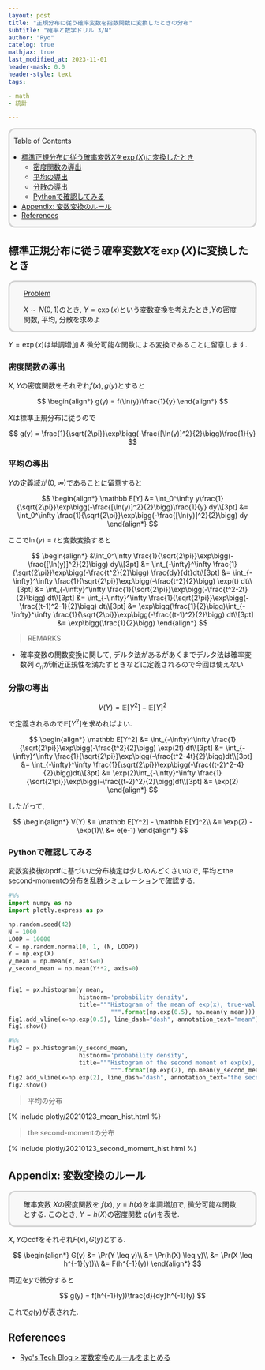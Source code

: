 ```yaml
---
layout: post
title: "正規分布に従う確率変数を指数関数に変換したときの分布"
subtitle: "確率と数学ドリル 3/N"
author: "Ryo"
catelog: true
mathjax: true
last_modified_at: 2023-11-01
header-mask: 0.0
header-style: text
tags:

- math
- 統計

---
```


<div style='border-radius: 1em; border-style:solid; border-color:#D3D3D3; background-color:#F8F8F8'>

<p class="h4">&nbsp;&nbsp;Table of Contents</p>

<!-- START doctoc generated TOC please keep comment here to allow auto update -->
<!-- DON'T EDIT THIS SECTION, INSTEAD RE-RUN doctoc TO UPDATE -->

- [標準正規分布に従う確率変数$X$を$\exp(X)$に変換したとき](#%E6%A8%99%E6%BA%96%E6%AD%A3%E8%A6%8F%E5%88%86%E5%B8%83%E3%81%AB%E5%BE%93%E3%81%86%E7%A2%BA%E7%8E%87%E5%A4%89%E6%95%B0x%E3%82%92%5Cexpx%E3%81%AB%E5%A4%89%E6%8F%9B%E3%81%97%E3%81%9F%E3%81%A8%E3%81%8D)
  - [密度関数の導出](#%E5%AF%86%E5%BA%A6%E9%96%A2%E6%95%B0%E3%81%AE%E5%B0%8E%E5%87%BA)
  - [平均の導出](#%E5%B9%B3%E5%9D%87%E3%81%AE%E5%B0%8E%E5%87%BA)
  - [分散の導出](#%E5%88%86%E6%95%A3%E3%81%AE%E5%B0%8E%E5%87%BA)
  - [Pythonで確認してみる](#python%E3%81%A7%E7%A2%BA%E8%AA%8D%E3%81%97%E3%81%A6%E3%81%BF%E3%82%8B)
- [Appendix: 変数変換のルール](#appendix-%E5%A4%89%E6%95%B0%E5%A4%89%E6%8F%9B%E3%81%AE%E3%83%AB%E3%83%BC%E3%83%AB)
- [References](#references)

<!-- END doctoc generated TOC please keep comment here to allow auto update -->


</div>


## 標準正規分布に従う確率変数$X$を$\exp(X)$に変換したとき

<div style='padding-left: 2em; padding-right: 2em; border-radius: 1em; border-style:solid; border-color:#D3D3D3; background-color:#F8F8F8'>
<p class="h4"><ins>Problem</ins></p>

$X\sim N(0, 1)$のとき, $Y = \exp(x)$という変数変換を考えたとき,$Y$の密度関数, 平均, 分散を求めよ

</div>

$Y = \exp(x)$は単調増加 & 微分可能な関数による変換であることに留意します.

### 密度関数の導出

$X, Y$の密度関数をそれぞれ$f(x), g(y)$とすると

$$
\begin{align*}
g(y) = f(\ln(y))\frac{1}{y}
\end{align*}
$$

$X$は標準正規分布に従うので

$$
g(y) = \frac{1}{\sqrt{2\pi}}\exp\bigg(-\frac{[\ln(y)]^2}{2}\bigg)\frac{1}{y}
$$

### 平均の導出

$Y$の定義域が$(0, \infty)$であることに留意すると

$$
\begin{align*}
\mathbb E[Y] &= \int_0^\infty y\frac{1}{\sqrt{2\pi}}\exp\bigg(-\frac{[\ln(y)]^2}{2}\bigg)\frac{1}{y} dy\\[3pt]
&= \int_0^\infty \frac{1}{\sqrt{2\pi}}\exp\bigg(-\frac{[\ln(y)]^2}{2}\bigg) dy
\end{align*}
$$

ここで$\ln(y) = t$と変数変換すると

$$
\begin{align*}
&\int_0^\infty \frac{1}{\sqrt{2\pi}}\exp\bigg(-\frac{[\ln(y)]^2}{2}\bigg) dy\\[3pt]
&= \int_{-\infty}^\infty \frac{1}{\sqrt{2\pi}}\exp\bigg(-\frac{t^2}{2}\bigg) \frac{dy}{dt}dt\\[3pt]
&= \int_{-\infty}^\infty \frac{1}{\sqrt{2\pi}}\exp\bigg(-\frac{t^2}{2}\bigg) \exp(t) dt\\[3pt]
&= \int_{-\infty}^\infty \frac{1}{\sqrt{2\pi}}\exp\bigg(-\frac{t^2-2t}{2}\bigg) dt\\[3pt]
&= \int_{-\infty}^\infty \frac{1}{\sqrt{2\pi}}\exp\bigg(-\frac{(t-1)^2-1}{2}\bigg) dt\\[3pt]
&= \exp\bigg(\frac{1}{2}\bigg)\int_{-\infty}^\infty \frac{1}{\sqrt{2\pi}}\exp\bigg(-\frac{(t-1)^2}{2}\bigg) dt\\[3pt]
&= \exp\bigg(\frac{1}{2}\bigg)
\end{align*}
$$

> REMARKS

- 確率変数の関数変換に関して, デルタ法があるがあくまでデルタ法は確率変数列 $a_n$が漸近正規性を満たすときなどに定義されるので今回は使えない


### 分散の導出

$$
V(Y) = \mathbb E[Y^2] - \mathbb E[Y]^2
$$

で定義されるので$\mathbb E[Y^2]$を求めればよい.

$$
\begin{align*}
\mathbb E[Y^2] &= \int_{-\infty}^\infty \frac{1}{\sqrt{2\pi}}\exp\bigg(-\frac{t^2}{2}\bigg) \exp(2t) dt\\[3pt]
&= \int_{-\infty}^\infty \frac{1}{\sqrt{2\pi}}\exp\bigg(-\frac{t^2-4t}{2}\bigg)dt\\[3pt]
&= \int_{-\infty}^\infty \frac{1}{\sqrt{2\pi}}\exp\bigg(-\frac{(t-2)^2-4}{2}\bigg)dt\\[3pt]
&= \exp(2)\int_{-\infty}^\infty \frac{1}{\sqrt{2\pi}}\exp\bigg(-\frac{(t-2)^2}{2}\bigg)dt\\[3pt]
&= \exp(2)
\end{align*}
$$

したがって, 

$$
\begin{align*}
V(Y) &= \mathbb E[Y^2] - \mathbb E[Y]^2\\
     &= \exp(2) - \exp(1)\\
     &= e(e-1)
\end{align*}
$$

### Pythonで確認してみる

変数変換後のpdfに基づいた分布検定は少しめんどくさいので, 平均とthe second-momentの分布を乱数シミュレーションで確認する.

```python
#%%
import numpy as np
import plotly.express as px

np.random.seed(42)
N = 1000
LOOP = 10000
X = np.random.normal(0, 1, (N, LOOP))
Y = np.exp(X)
y_mean = np.mean(Y, axis=0)
y_second_mean = np.mean(Y**2, axis=0)


fig1 = px.histogram(y_mean, 
                    histnorm='probability density', 
                    title="""Histogram of the mean of exp(x), true-val: {:.2f}, sample-mean: {:.2f}
                             """.format(np.exp(0.5), np.mean(y_mean)))
fig1.add_vline(x=np.exp(0.5), line_dash="dash", annotation_text="mean")
fig1.show()

#%%
fig2 = px.histogram(y_second_mean, 
                    histnorm='probability density', 
                    title="""Histogram of the second moment of exp(x), true-val: {:.2f}, sample-mean: {:.2f}
                             """.format(np.exp(2), np.mean(y_second_mean)))
fig2.add_vline(x=np.exp(2), line_dash="dash", annotation_text="the second moment")
fig2.show()
```

> 平均の分布

{% include plotly/20210123_mean_hist.html %}


> the second-momentの分布

{% include plotly/20210123_second_moment_hist.html %}




## Appendix: 変数変換のルール

<div style='padding-left: 2em; padding-right: 2em; border-radius: 1em; border-style:solid; border-color:#D3D3D3; background-color:#F8F8F8'>

確率変数 $X$の密度関数を $f(x)$, $y = h(x)$を単調増加で, 微分可能な関数とする. 
このとき, $Y = h(X)$の密度関数 $g(y)$を表せ.

</div>

$X, Y$のcdfをそれぞれ$F(x), G(y)$とする.

$$
\begin{align*}
G(y) &= \Pr(Y \leq y)\\
     &= \Pr(h(X) \leq y)\\
     &= \Pr(X \leq h^{-1}(y))\\
     &= F(h^{-1}(y))
\end{align*}
$$

両辺を$y$で微分すると

$$
g(y) = f(h^{-1}(y))\frac{d}{dy}h^{-1}(y)
$$

これで$g(y)$が表された.

References
------------

- [Ryo's Tech Blog > 変数変換のルールをまとめる](https://ryonakagami.github.io/2021/04/21/variable-transformation/)